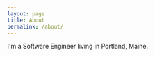 ```yaml
---
layout: page
title: About
permalink: /about/
---
```


I'm a Software Engineer living in Portland, Maine.
